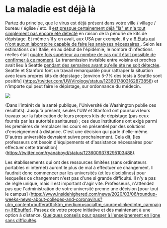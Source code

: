 # La maladie est déjà là

Partez du principe, que le virus est déjà présent dans votre ville / village / bureau / église / etc. Il [est presque certainement déjà "là" et n'a tout simplement pas encore été détecté](https://twitter.com/balajis/status/1234879748083503105) en raison de la pénurie de kits de dépistage. Et même s'il y en avait, aux USA par exemple, il y a [6 États qui n'ont aucun laboratoire capable de faire les analyses nécessaires ](https://www.npr.org/sections/health-shots/2020/03/06/812833596/coronavirus-14-deaths-now-in-u-s-new-cases-in-maryland-colorado). Selon les estimations de l'Italie, en
au début de l'épidémie, le nombre d'infections réelles était [quatre fois supérieur au nombre de cas qu'il était possible de confirmer à ce moment](https://twitter.com/AdamJKucharski/status/1236004937529798659). La transmission invisible entre voisins et proches avait lieu à Seattle [pendant des semaines avant qu'elle été ne soit détectée](https://twitter.com/trvrb/status/1236096904678633472). Seattle et Stanford font un travail remarquable pour rattraper la situation avec leurs propres kits de dépistage ; [environ 5-7% des tests à Seattle sont positifs] (https://twitter.com/UWVirology/status/1236017803162873856) et
n'importe qui peut faire le dépistage, sur ordonnance du médecin.

![](/images/fr/seattle-flu-research.png)

(Dans l'intérêt de la santé publique, l'Université de Washington publie ces résultats). Jusqu'à présent, seules l'UW et Stanford ont poursuivi leurs travaux sur la fabrication de leurs propres kits de dépistage (pas ceux fournis par les autorités sanitaures) ; ces deux institutions ont exigé parmi les premières de remplacer les cours en présentiel par des solutions d'enseignement à distance. C'est une décision qui parle d'elle-même.  D'autres universités devraient suivre prochainement. Cela dit, [les professeurs ont besoin d'équipements et d'assistance nécessaires pour effectuer cette transition] (https://twitter.com/ryanaboyd/status/1236009378295103488).

Les établissements qui ont des ressources  limitées (sans ordinateurs portables ni internet) auront le plus de mal à effectuer ce changement. Il faudrait donc commencer par les universités (et les disciplines) pour lesquelles ce changement n'est pas d'une si grande difficulté. Il n'y a pas de règle unique, mais il est important d'agir vite. Professeurs, n'attendez pas que l'administration de votre université prenne une décision [pour tout le campus] (https://www.insidehighered.com/news/2020/03/06/roundup-weeks-news-about-colleges-and-coronavirus?utm_content=buffera0fc5tm_medium=socialtm_source=linkedintm_campaign=IHEbuffer). Passez de votre propre initiative et dès maintenant à une option à distance. [Quelques conseils pour passer à l'enseignement en ligne sans difficultés](https://docs.google.com/document/d/1QR7IEgdisO6JtmELs07uUsSSu2Yox86GJY9wGV6mBjA/edit#).
